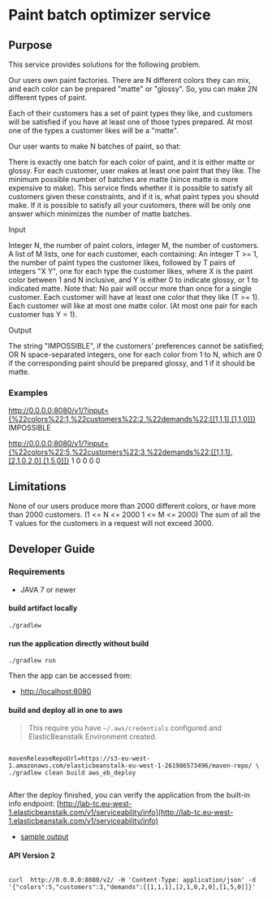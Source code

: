 # Paint batch optimizer service

## Purpose

This service provides solutions for the following problem.

Our users own paint factories. There are N different colors they can mix, and each color can be prepared "matte" or "glossy". So, you can make 2N different types of paint.

Each of their customers has a set of paint types they like, and customers will be satisfied if you have at least one of those types prepared. At most one of the types a customer likes will be a "matte".

Our user wants to make N batches of paint, so that:

There is exactly one batch for each color of paint, and it is either matte or glossy. For each customer, user makes at least one paint that they like. The minimum possible number of batches are matte (since matte is more expensive to make). This service finds whether it is possible to satisfy all customers given these constraints, and if it is, what paint types you should make. If it is possible to satisfy all your customers, there will be only one answer which minimizes the number of matte batches.

Input

Integer N, the number of paint colors,  integer M, the number of customers. A list of M lists, one for each customer, each containing: An integer T >= 1, the number of paint types the customer likes, followed by T pairs of integers "X Y", one for each type the customer likes, where X is the paint color between 1 and N inclusive, and Y is either 0 to indicate glossy, or 1 to indicated matte. Note that: No pair will occur more than once for a single customer. Each customer will have at least one color that they like (T >= 1). Each customer will like at most one matte color. (At most one pair for each customer has Y = 1). 

Output

The string "IMPOSSIBLE", if the customers' preferences cannot be satisfied; OR N space-separated integers, one for each color from 1 to N, which are 0 if the corresponding paint should be prepared glossy, and 1 if it should be matte.




### Examples

http://0.0.0.0:8080/v1/?input={%22colors%22:1,%22customers%22:2,%22demands%22:[[1,1,1],[1,1,0]]}
IMPOSSIBLE

http://0.0.0.0:8080/v1/?input={%22colors%22:5,%22customers%22:3,%22demands%22:[[1,1,1],[2,1,0,2,0],[1,5,0]]}
1 0 0 0 0

## Limitations

None of our users produce more than 2000 different colors, or have more than 2000 customers. (1 <= N <= 2000 1 <= M <= 2000)
The sum of all the T values for the customers in a request will not exceed 3000.


## Developer Guide



### Requirements

* JAVA 7 or newer

#### build artifact locally

```
./gradlew
```

#### run the application directly without build

```
./gradlew run
```

Then the app can be accessed from:

* [http://localhost:8080](http://localhost:8080)




#### build and deploy all in one to aws


> This require you have `~/.aws/credentials` configured and ElasticBeanstalk Environment created.

```

mavenReleaseRepoUrl=https://s3-eu-west-1.amazonaws.com/elasticbeanstalk-eu-west-1-261986573496/maven-repo/ \
./gradlew clean build aws_eb_deploy
 
```


After the deploy finished, you can verify the application from the built-in info endpoint:
 [http://lab-tc.eu-west-1.elasticbeanstalk.com/v1/serviceability/info](http://lab-tc.eu-west-1.elasticbeanstalk.com/v1/serviceability/info)

* [sample output](/src/doc/sample-build-logs/aws-build-and-deploy-all-in-one.log)


#### API Version 2


```

curl  http://0.0.0.0:8080/v2/ -H 'Content-Type: application/json' -d '{"colors":5,"customers":3,"demands":[[1,1,1],[2,1,0,2,0],[1,5,0]]}'

```
